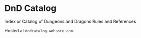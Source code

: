 # DnD Catalog

Index or Catalog of Dungeons and Dragons Rules and References

Hosted at `dndcatalog.wohaste.com`.
